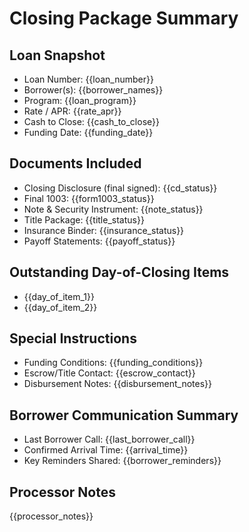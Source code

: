 <!-- Powered by BMAD™ Core -->

# Closing Package Summary

## Loan Snapshot

- Loan Number: {{loan_number}}
- Borrower(s): {{borrower_names}}
- Program: {{loan_program}}
- Rate / APR: {{rate_apr}}
- Cash to Close: {{cash_to_close}}
- Funding Date: {{funding_date}}

## Documents Included

- Closing Disclosure (final signed): {{cd_status}}
- Final 1003: {{form1003_status}}
- Note & Security Instrument: {{note_status}}
- Title Package: {{title_status}}
- Insurance Binder: {{insurance_status}}
- Payoff Statements: {{payoff_status}}

## Outstanding Day-of-Closing Items

- {{day_of_item_1}}
- {{day_of_item_2}}

## Special Instructions

- Funding Conditions: {{funding_conditions}}
- Escrow/Title Contact: {{escrow_contact}}
- Disbursement Notes: {{disbursement_notes}}

## Borrower Communication Summary

- Last Borrower Call: {{last_borrower_call}}
- Confirmed Arrival Time: {{arrival_time}}
- Key Reminders Shared: {{borrower_reminders}}

## Processor Notes

{{processor_notes}}
